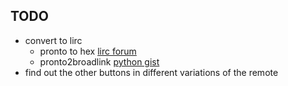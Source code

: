## TODO
- convert to lirc
  - pronto to hex [lirc forum](https://sourceforge.net/p/lirc/mailman/lirc-list/thread/AdahwrX1qgB%40lirc/)
  - pronto2broadlink [python gist](https://gist.github.com/rcarmo/a268972c6173acab8eaa59b56c8d6367)
- find out the other buttons in different variations of the remote
